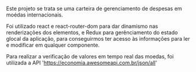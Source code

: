 Este projeto se trata se uma carteira de gerenciamento de despesas em moédas internacionais.

Foi utilizado react e react-router-dom para dar dinamismo nas renderizações dos elementos, e Redux para gerênciamento do estado glocal da aplicação, para conseguirmos ter acesso às informações para ler e modificar em qualquer componente.

Para realizar a verificação de valores em tempo real das moedas, foi utilizada a API 'https://economia.awesomeapi.com.br/json/all'